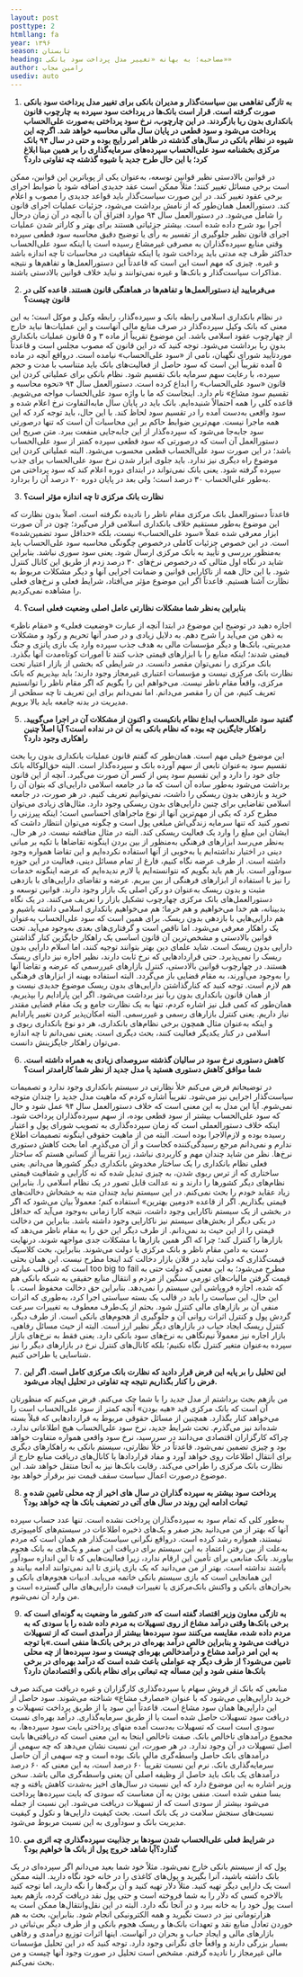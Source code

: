 ```yaml
---
layout: post
posttype: 2
htmllang: fa
year: ۱۳۹۶
season: تابستان
heading: مصاحبه؛ به بهانه «تغییر مدل پرداخت سود بانکی»» 
author: رامین مجاب
usediv: auto
---
```


1.	**به تازگی تفاهمی بین  سیاست‌گذار و مدیران بانکی برای تغییر مدل پرداخت سود بانکی صورت گرفته است. قرار است بانک‌ها در پرداخت سود سپرده به چارچوب قانون بانکداری بدون ربا بازگردند. در این چارچوب، نرخ سود پرداختی به‌صورت علی‌الحساب پرداخت می‌شود و سود قطعی در پایان سال مالی محاسبه خواهد شد. اگرچه این شیوه در نظام بانکی در سال‌های گذشته در ظاهر امر رایج بوده و حتی در سال ۹۴ بانک مرکزی بخشنامه سود علی‌الحساب سپرده‌های سرمایه‌گذاری را بر همین مبنا ابلاغ کرد؛ با این حال طرح جدید با شیوه گذشته  چه تفاوتی دارد؟**

در قوانین بالادستی نظیر قوانین توسعه، به‌عنوان یکی از پویاترین این قوانین، ممکن است برخی مسائل تغییر کنند؛ مثلاً ممکن است عقد جدیدی اضافه شود یا ضوابط اجرای برخی عقود تغییر کند. در این صورت سیاست‌گذار باید قواعد جدیدی را مصوب و اعلام کند. دستورالعمل همان‌طور که از نامش برداشت می‌شود، جزئیات عملیات اجرای قانون را شامل می‌شود. در دستورالعمل سال ۹۴ موارد افتراق آن با آنچه در آن زمان درحال اجرا بود شرح داده شده است. بیشتر جزئياتی هستند برای بهتر و کاراتر شدن عملیات اجرای قانون نظیر جلوگیری از تفسیر به رأی یا توضیح دقیق محاسبه سود قطعی سپرده وقتی منابع سپرده‌گذاران به مصرفی غیرمشاع رسیده است یا اینکه سود علی‌الحساب حداکثر ظرف چه مدتی باید پرداخت شود یا اینکه شفافیت در محاسبات تا چه اندازه باشد و غیره. چیزی که مهم است این است که قاعدتاً این دستورالعمل‌ها و تفاهم‌ها و نتیجه مذاکرات سیاست‌گذار و بانک‌ها و غیره نمی‌توانند و نباید خلاف قوانین بالادستی باشند. 

2.	**می‌فرمایید این‍ دستورالعمل‌ها و تفاهم‌ها در هماهنگی قانون هستند. قاعده کلی در قانون چیست؟**

در نظام بانکداری اسلامی رابطه بانک و سپرده‌گذار، رابطه وکیل و موکل است؛ به این معنی که بانک وکیل سپرده‌گذار در صرف منابع مالی آنهاست و این عملیات‌ها نباید خارج از چهارچوب عقود اسلامی باشد. این موضوع تقریباً از ماده ۳ و ۵ قانون عملیات بانکداری بدون ربا برداشت می‌شود. توجه کنید که در این قانون که مصوب مجلس است و قاعدتاً موردتأیید شورای نگهبان، نامی از «سود علی‌الحساب» نیامده است. درواقع آنچه در ماده ۵ آمده تقریباً این است که سود حاصل از فعالیت‌های بانک باید متناسب با مدت و حجم سپرده، با رعایت سهم سرمایه بانک تقسیم شود. نظام بانکی برای عملیاتی کردن این قانون «سود علی‌الحساب» را ابداع کرده است. دستورالعمل سال ۹۴ «نحوه محاسبه و تقسیم سود مشاع» نام دارد. اینجاست که ما با واژه سود علی‌الحساب مواجه می‌شویم. قاعده کلی را همه احتمالاً شنیده‌ایم. بانک باید در پایان سال مابه‌التفاوت نرخ اعلام شده و سود واقعی به‌دست آمده را در تقسیم سود لحاظ کند. با این حال، باید توجه کرد که این همه ماجرا نیست. مهم‌ترین ضوابط حاکم بر این محاسبات آن است که تنها درصورتی سود جابه‌جا می‌شود که سپرده‌گذار از این جابه‌جایی منفعت ببرد. متن صریح این دستورالعمل آن است که درصورتی که سود قطعی سپرده کمتر از سود علی‌الحساب باشد؛ در این صورت سود علی‌الحساب قطعی محسوب می‌شود. البته عملیاتی کردن این موضوع راه دیگری نیز ندارد. باید جلوی ابزار شدن نرخ سود علی‌الحساب برای جذب سپرده گرفته شود. یعنی بانک نمی‌تواند در ابتدای دوره اعلام کند که سود پرداختی من به‌طور علی‌الحساب ۳۰ درصد است؛ ولی بعد در پایان دوره ۲۰ درصد آن را بردارد. 

3.	**نظارت بانک مرکزی تا چه اندازه مؤثر است؟**

قاعدتاً دستورالعمل بانک مرکزی مقام ناظر را نادیده نگرفته است. اصلاً بدون نظارت که این موضوع به‌طور مستقیم خلاف بانکداری اسلامی قرار می‌گیرد؛ چون در آن صورت ابزار معرفی شده عملاً «سود علی‌الحساب» نیست، بلکه «حداقل سود تضمین‌شده» است. در این خصوص جزئیات کاملی درخصوص چگونگی محاسبه سود علی‌الحساب باید به‌منظور بررسی و تأیید به بانک مرکزی ارسال شود. یعنی سود سوری نباشد. بنابراین شاید در نگاه اول مثالی که درخصوص نرخ‌های ۳۰ درصد زدم از طریق این کانال کنترل شود. با این حال همه از ناکارایی قوانین و ضمانت اجرایی آنها و دیگر مشکلات مربوط به نظارت آشنا هستیم. قاعدتاً اگر این موضوع مؤثر می‌افتاد، شرایط فعلی و نرخ‌های فعلی را مشاهده نمی‌کردیم. 

4.	**بنابراین به‌نظر شما مشکلات نظارتی عامل اصلی وضعیت فعلی است؟**

اجازه دهید در توضیح این موضوع در ابتدا آنچه از عبارت «وضعیت فعلی» و «مقام ناظر» به ذهن من می‌آید را شرح دهم. به دلایل زیادی و در صدر آنها تحریم و رکود و مشکلات مدیریتی، بانک‌ها و دیگر مؤسسات مالی به هدف جذب سپرده وارد یک بازی پانزی و جنگ قیمتی شدند؛ اینکه منابع را با ابزارهای قیمتی جذب کنند تا امورات کوتاه‌مدت آنها بگذرد. بانک مرکزی را نمی‌توان مقصر دانست. در شرایطی که بخشی از بازار اعتبار تحت نظارت بانک مرکزی نیست و مؤسسات اعتباری غیرمجاز وجود دارند؛ باید بپذیریم که بانک مرکزی، واقعاً مقام ناظر نیست. می‌خواهم این را بگویم که اگر مقام ناظر را توانستیم تعریف کنیم، من آن را مقصر می‌دانم. اما نمی‌دانم برای این تعریف تا چه سطحی از مدیریت در بدنه جامعه باید بالا برویم. 

5.	**گفتید سود علی‌الحساب ابداع نظام بانکیست و اکنون از مشکلات آن در اجرا می‌گویید. راهکار جایگزین چه بوده که نظام بانکی به آن تن در نداده است؟ آیا اصلاً چنین راهکاری وجود دارد؟**

این موضوع خیلی مهم است. همان‌طور که گفتم قانون عملیات بانکداری بدون ربا بحث تقسیم سود به‌عنوان تابعی از سهم آورده بانک و سپرده‌گذار است. البته حق‌الوکاله بانک جای خود را دارد و این تقسیم سود پس از کسر آن صورت می‌گیرد. آنچه از این قانون برداشت می‌شود به‌طور ساده آن است که ما در جامعه اسلامی دارایی‌ای که بتوان آن را خرید و بازدهی بدون ریسکی را داشت، نمی‌توانیم تعریف کنیم. در هر صورت، در جامعه اسلامی تقاضایی برای چنین دارایی‌های بدون ریسکی وجود دارد. مثال‌های زیادی می‌توان مطرح کرد که یکی از مهم‌ترین آنها از نوع ماجراهای احساسی است؛ اینکه پیرزنی را تصور کنید که تنها سرمایه زندگی‌اش مبلغی پول است و چگونه می‌توان انتظار داشت که ایشان این مبلغ را وارد یک فعالیت ریسکی کند. البته در مثال مناقشه نیست. در هر حال، به‌نظر می‌رسد ابزارهای فرهنگی به‌منظور از بین بردن اینگونه تقاضاها با تکیه بر مبانی دینی در اختیار نداشته‌ایم یا به‌خوبی از آنها استفاده نکرده‌ایم و این تقاضا همواره وجود داشته است. از طرف عرضه نگاه کنیم، فارغ از تمام مسائل دینی، فعالیت در این حوزه سودآور است. باز هم باید بگویم که نتوانسته‌ایم یا لازم ندیده‌ایم که عرضه اینگونه خدمات را نیز با استفاده از ابزارهای فرهنگی از بین ببریم. عرضه و تقاضای دارایی‌های با بازدهی مثبت و بدون ریسک به‌عنوان دو رکن اصلی یک بازار وجود دارند. قوانین توسعه و دستورالعمل‌های بانک مرکزی چهارچوب تشکیل بازار را تعریف می‌کنند. در یک نگاه بدبینانه، هم خدا می‌خواهیم و هم خرما؛ هم می‌خواهیم بانکداری اسلامی داشته باشیم و هم دارایی‌هایی با بازدهی بدون ریسک. برای همین است که سود علی‌الحساب به‌عنوان یک راهکار معرفی می‌شود. اما ناقص است و گرفتاری‌های بعدی به‌وجود می‌آید. تحت قوانین بالادستی و مشخص‌ترین آن قانون اساسی یک راهکار جایگزین کنار گذاشتن دارایی بدون ریسک است. شاید علمای دین بهتر بتوانند توجیه کنند، اما اسلام دارایی بدون ریسک را نمی‌پذیرد. حتی قراردادهایی که نرخ ثابت دارند، نظیر اجاره نیز دارای ریسک هستند. در چهارچوب قوانین بالادستی، کنترل بازارهای غیررسمی که عرضه و تقاضا آنها را به‌وجود می‌آورند، به مقام قضایی باز می‌گردد. البته استفاده بهینه از ابزارهای فرهنگی هم لازم است. توجه کنید که کنارگذاشتن دارایی‌های بدون ریسک موضوع جدیدی نیست و از همان قانون بانکداری بدون ربا نیز برداشت می‌شود. اگر این پارادایم را بپذیریم، همان‌طور که کمی قبل نیز اشاره کردم، تنها به یک نظارت جامع و یک مقام قضایی مقتدر نیاز داریم. یعنی کنترل بازارهای رسمی و غیررسمی. البته امکان‌پذیر کردن تغییر پارادایم و اینکه به‌عنوان مثال همچون برخی نظام‌های بانکداری، هر دو نوع بانکداری ربوی و اسلامی در کنار یکدیگر فعالیت کنند، بحث دیگری است. یعنی نمی‌دانم تا چه اندازه می‌توان راهکار جایگزینش دانست.

6.	**کاهش دستوری نرخ سود در سالیان گذشته سروصدای زیادی به همراه داشته است. شما موافق کاهش دستوری هستید یا مدل جدید از نظر شما کارامدتر است؟**

در توضیحاتم فرض می‌کنم خلأ نظارتی در سیستم بانکداری وجود ندارد و تصمیمات سیاست‌گذار اجرایی نیز می‌شود. تقریباً اشاره کردم که ماهیت مدل جدید را چندان متوجه نمی‌شوم. آیا این مدل به این معنی است که خلاف دستورالعمل سال ۹۴ عمل شود و حال که سود علی‌الحساب بیشتر از سود قطعی بوده، از سهم سپرده‌گذاران پرداخت شود. اینکه خلاف دستورالعملی است که زمان سپرده‌گذاری به تصویب شورای پول و اعتبار رسیده بوده و لازم‌الاجرا بوده است. البته من از ماهیت حقوقی اینگونه تصمیمات اطلاع ندارم و نمی‌دانم مرجع رسیدگی‌کننده کجاست و از آن می‌گذرم. اما بحث کاهش دستوری نرخ‌ها. نظر من شاید چندان مهم و کاربردی نباشد، زیرا تقریباً از کسانی هستم که ساختار فعلی نظام بانکداری را یک ساختار مخدوش بانکداری دیگر کشورها می‌دانم. یعنی ساختاری که از ترس ربوی شدن، به چیزی تبدیل شده که نه کارایی و شفافیت قیمتی نظام‌های دیگر کشورها را دارند و نه عدالت قابل تصور در یک نظام اسلامی را. بنابراین زیاد عقاید خودم را بحث نمی‌کنم. در این سیستم نباید چندان مته به خشخاش دخالت‌های قیمتی بگذاریم. اگر از قاعده «دومین بهترین» استفاده کنم؛ معمولاً بیان می‌شود که اگر در بخشی از یک سیستم ناکارایی وجود داشت، نتیجه کارا زمانی به‌وجود می‌آید که حداقل در یکی دیگر از بخش‌های سیستم نیز ناکارایی وجود داشته باشد. بنابراین من دخالت قیمتی را از این حیث بد نمی‌دانم. از طرف دیگر این حق را به مقام ناظر می‌دهد که بازارها را کنترل کند؛ چرا که اگر همین بازارها با مشکلات جدی مواجهه شوند، درنهایت دست به دامن مقام ناظر و بانک مرکزی یا دولت می‌شوند. بنابراین، بحث کلاسیک قیمت‌گذاری که دولت نباید در فلان بازار دخالت کند اینجا مطرح نیست. این همان بحثی است که در قالب عبارت too big to fail مطرح می‌شود؛ به این معنی که دولت حتی به قیمت گرفتن مالیات‌های تورمی سنگین از مردم و انتقال منابع حقیقی به شبکه بانکی هم که شده، اجازه فروپاشی این سیستم را نمی‌دهد. بنابراین حق دخالت محفوظ است. با این حال، این سیاست را باید در قالب یک بسته سیاستی اجرا کرد، به‌طوری که اثرات منفی آن بر بازارهای مالی کنترل شود. بحثم از یک‌طرف معطوف به تغییرات سرعت گردش پول و کنترل اثرات روانی آن و جلوگیری از هجوم‌های بانکی است. از طرف دیگر، کنترل ریسک ایجاد حباب در بازارهای دیگر نظیر ارز است. البته از حیث مسائل رفاهی، بازار اجاره نیز معمولاً نیم‌نگاهی به نرخ‌های سود بانکی دارد. یعنی فقط به نرخ‌های بازار سپرده به‌عنوان متغیر کنترل نگاه نکنیم؛ بلکه کانال‌های کنترل نرخ در بازارهای دیگر را نیز شناسایی یا طراحی کنیم. 

7.	**این تحلیل را بر پایه این فرض قرار دادید که نظارت بانک مرکزی کامل است. اگر این فرض را کنار بگذاریم نتیجه چه تفاوتی در تحلیل ایجاد می‌شود.**

من بازهم بحث برداشتم از مدل جدید را با شما چک می‌کنم. فرض می‌کنم که منظورتان آن است که بانک مرکزی قید «هبه بودن» آنچه کمتر از سود علی‌الحساب است را می‌خواهد کنار بگذارد. همچنین از مسائل حقوقی مربوط به قراردادهایی که قبلاً بسته شده‌اند نیز می‌گذرم. تحت شرایط جدید، نرخ سود علی‌الحساب هیچ اطلاعاتی ندارد، چراکه کارگزاران اقتصادی می‌دانند در سررسید، نرخ سود واقعی همواره متفاوت خواهد بود و چیزی تضمین نمی‌شود. قاعدتاً در خلأ نظارتی، سیستم بانکی به راهکارهای دیگری برای انتقال اطلاعات روی خواهد آورد و مفاد قراردادها یا کانال‌های دریافت منابع خارج از نظارت بانک مرکزی را طراحی می‌کند. رقابت بانک‌ها نیز به آنجا منتقل خواهد شد. این موضوع درصورت اعمال سیاست سقف قیمت نیز برقرار خواهد بود.  

8.	**پرداخت سود بیشتر به سپرده گذاران در سال های اخیر از چه محلی تامین شده و تبعات ادامه این روند در سال های آتی در تضعیف بانک ها چه خواهد بود؟**

به‌طور کلی که تمام سود به سپرده‌گذاران پرداخت نشده است. تنها عدد حساب سپرده آنها که بهتر از من می‌دانید بجز صفر و یک‌های ذخیره اطلاعات در سیستم‌های کامپیوتری نیستند، همواره رشد کرده است. درواقع نگرانی سیاست‌گذار هم همان است که مردم به‌علت از بین رفتن اعتماد به این سیستم برای دریافت این صفر و یک‌های به بانک هجوم بیاورند. بانک منابعی برای تأمین این ارقام ندارد، زیرا فعالیت‌هایی که تا این اندازه سودآور باشند نداشته است. بهتر از من می‌دانید که یک بازی پانزی تا ابد نمی‌توانند ادامه بیابند و این همانجایی است که بازی سیستم بانکی خاتمه می‌یابد. ادبیات هجوم‌های بانکی و بحران‌های بانکی و واکنش بانک‌مرکزی یا تغییرات قیمت دارایی‌های مالی گسترده است و من وارد آن نمی‌شوم. 

9.	**به تازگی معاون وزیر اقتصاد گفته است که «در کشور ما وضعیت به گونه‌ای است که برخی بانک‌ها وقتی درآمد مشاع از روی تسهیلات به مردم داده شده را با سودی که به مردم داده شده، مقایسه می‌کنند سود سپرده‌ها بیشتر از درآمدی است که از تسهیلات دریافت می‌شود و بنابراین خالص درآمد بهره‌ای در برخی بانک‌ها منفی است.»با توجه به این امر درآمد مشاع و درآمدخالص بهره‌ای چیست و سود سپرده‌ها از چه محلی تامین می‌شود؟ از طرف دیگر چه عواملی باعث شده است که درآمد بهره‌ای در برخی بانک‌ها منفی شود و این مساله چه تبعاتی برای نظام بانکی و اقتصادمان دارد؟**

منابعی که بانک از فروش سهام یا سپرده‌گذاری کارگزاران و غیره دریافت می‌کند صرف خرید دارایی‌هایی می‌شود که با عنوان «مصارف مشاع» شناخته می‌شوند. سود حاصل از این دارایی‌ها همان سود مشاع است. قاعدتاً این سود یا از طریق پرداخت تسهیلات و دریافت سود تسهیلات حاصل شده است یا از طریق سرمایه‌گذاری. درآمد بهره‌ای نسبت سودی است است که تسهیلات به‌دست آمده منهای پرداختی بابت سود سپرده‌ها، به مجموع درآمدهای ناخالص بانک. صفت ناخالص اینجا به این معنی است که دریافتی‌ها بابت اصل تسهیلات در آن وجود ندارد. در هر صورت، این نسبت نشان می‌دهد که چه سهمی از درآمدهای بانک حاصل واسطه‌گری مالی بانک بوده است و چه سهمی از آن حاصل سرمایه‌گذاری بانک. نرم این نسبت تقریباً ۶۰ درصد است، به این معنی که ۶۰ درصد درآمدهای یک بانک باید حاصل از وظیفه اصلی آن یعنی واسطه‌گری مالی باشد. سخن وزیر اشاره به این موضوع دارد که این نسبت در سال‌های اخیز به‌شدت کاهش یافته و چه بسا منفی شده است. منفی بودن به آن معناست که سودی که بابت سپرده‌ها پرداخت می‌شود بیشتر از سودی است که از تسهیلات دریافت می‌شود. این نسبت از جمله نسبت‌های سنجش سلامت در یک بانک است. بحث کیفیت دارایی‌ها و نکول و کیفیت مدیریت بانک و سودآوری به این نسبت مربوط می‌شود.

10. **در شرایط فعلی علی‌الحساب شدن سودها بر جذابیت سپرده‌گذاری چه اثری می گذارد؟آیا شاهد خروج پول از بانک ها خواهیم بود؟**

پول که از سیستم بانکی خارج نمی‌شود. مثلاً خود شما بعید می‌دانم اگر سپرده‌ای در یک بانک داشته باشید، آنرا بگیرید و پول‌های کاغذی را در خانه خود نگاه دارید. البته ممکن است یک دارایی دیگر تهیه کنید. مثلاً دلار تهیه کنید و آن برگه‌ها را نگه دارید، اما توجه کنید بالاخره کسی که دلار را به شما فروخته است و حتی پول نقد دریافت کرده، بازهم بعید است پول خود را به خانه ببرد و در آنجا نگه دارد. البته در این نقل‌وانتقال‌ها ممکن است یه هزارتومانی نیز در دست نگیرید و همه الکترونیکی انجام شود. بنابراین، بحث به هم خوردن تعادل منابع نقد و تعهدات بانک‌ها و ریسک هجوم بانکی و از طرف دیگر بی‌ثباتی در بازارهای مالی و ایجاد حباب و بحران در آنهاست. اینها اثرات توزیع درآمدی و رفاهی بسیار بزرگی دارند و واقعاً جای نگرانی وجود دارد. توجه کنید که در این تحلیل مؤسسات مالی غیرمجاز را نادیده گرفتم. مشخص است تحلیل در صورت وجود آنها چیست و من بحث نمی‌کنم.

